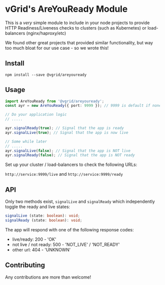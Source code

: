 # vGrid's AreYouReady Module

This is a *very* simple module to include in your node projects to provide HTTP Readiness/Liveness checks to clusters (such as Kubernetes) or load-balancers (nginx/haproxy/etc)

We found other great projects that provided similar functionality, but way too much bloat for our use case - so we wrote this!

## Install
```shell
npm install --save @vgrid/areyouready
```

## Usage

```typescript
import AreYouReady from '@vgrid/areyouready';
const ayr = new AreYouReady({ port: 9999 }); // 9999 is default if none supplied

// Do your application logic
// .....

ayr.signalReady(true); // Signal that the app is ready
ayr.signalLive(true); // Signal that the app is now live

// Some while later
// .....
ayr.signalLive(false); // Signal that the app is NOT live
ayr.signalReady(false); // Signal that the app is NOT ready
```

Set up your cluster / load-balancers to check the following URLs:

`http://service:9999/live` and `http://service:9999/ready`

## API

Only two methods exist, `signalLive` and `signalReady` which independently toggle the ready and live states:

```typescript
signalLive (state: boolean): void;
signalReady (state: boolean): void;
```

The app will respond with one of the following response codes:

* live/ready: 200 - 'OK'
* not live / not ready: 500 - 'NOT_LIVE' / 'NOT_READY'
* other url: 404 - 'UNKNOWN'

## Contributing

Any contributions are more than welcome!